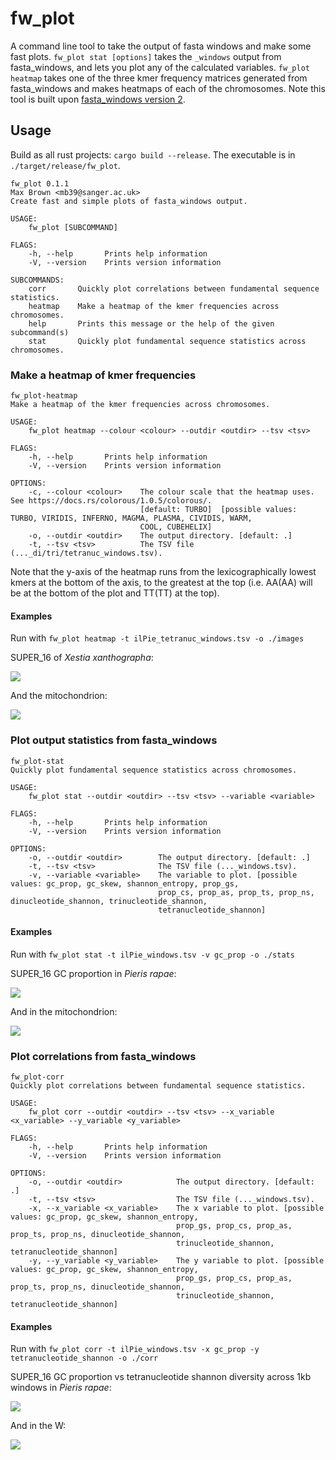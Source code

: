 # fw_plot

A command line tool to take the output of fasta windows and make some fast plots. `fw_plot stat [options]` takes the `_windows` output from fasta_windows, and lets you plot any of the calculated variables. `fw_plot heatmap` takes one of the three kmer frequency matrices generated from fasta_windows and makes heatmaps of each of the chromosomes. Note this tool is built upon <a href="https://github.com/tolkit/fasta_windows/tree/v2">fasta_windows version 2</a>.

## Usage

Build as all rust projects: `cargo build --release`. The executable is in `./target/release/fw_plot`.

```
fw_plot 0.1.1
Max Brown <mb39@sanger.ac.uk>
Create fast and simple plots of fasta_windows output.

USAGE:
    fw_plot [SUBCOMMAND]

FLAGS:
    -h, --help       Prints help information
    -V, --version    Prints version information

SUBCOMMANDS:
    corr       Quickly plot correlations between fundamental sequence statistics.
    heatmap    Make a heatmap of the kmer frequencies across chromosomes.
    help       Prints this message or the help of the given subcommand(s)
    stat       Quickly plot fundamental sequence statistics across chromosomes.
```

### Make a heatmap of kmer frequencies

```
fw_plot-heatmap 
Make a heatmap of the kmer frequencies across chromosomes.

USAGE:
    fw_plot heatmap --colour <colour> --outdir <outdir> --tsv <tsv>

FLAGS:
    -h, --help       Prints help information
    -V, --version    Prints version information

OPTIONS:
    -c, --colour <colour>    The colour scale that the heatmap uses. See https://docs.rs/colorous/1.0.5/colorous/.
                             [default: TURBO]  [possible values: TURBO, VIRIDIS, INFERNO, MAGMA, PLASMA, CIVIDIS, WARM,
                             COOL, CUBEHELIX]
    -o, --outdir <outdir>    The output directory. [default: .]
    -t, --tsv <tsv>          The TSV file (..._di/tri/tetranuc_windows.tsv).
```

Note that the y-axis of the heatmap runs from the lexicographically lowest kmers at the bottom of the axis, to the greatest at the top (i.e. AA(AA) will be at the bottom of the plot and TT(TT) at the top).

#### Examples

Run with `fw_plot heatmap -t ilPie_tetranuc_windows.tsv -o ./images`

SUPER_16 of *Xestia xanthographa*:

<img src="./heatmaps/SUPER_16.png">

And the mitochondrion:

<img src="./heatmaps/scaffold_MT.png">

### Plot output statistics from fasta_windows

```
fw_plot-stat 
Quickly plot fundamental sequence statistics across chromosomes.

USAGE:
    fw_plot stat --outdir <outdir> --tsv <tsv> --variable <variable>

FLAGS:
    -h, --help       Prints help information
    -V, --version    Prints version information

OPTIONS:
    -o, --outdir <outdir>        The output directory. [default: .]
    -t, --tsv <tsv>              The TSV file (..._windows.tsv).
    -v, --variable <variable>    The variable to plot. [possible values: gc_prop, gc_skew, shannon_entropy, prop_gs,
                                 prop_cs, prop_as, prop_ts, prop_ns, dinucleotide_shannon, trinucleotide_shannon,
                                 tetranucleotide_shannon]
```

#### Examples

Run with `fw_plot stat -t ilPie_windows.tsv -v gc_prop -o ./stats`

SUPER_16 GC proportion in *Pieris rapae*:

<img src="./stats/SUPER_16.png">

And in the mitochondrion:

<img src="./stats/scaffold_MT.png">


### Plot correlations from fasta_windows

```
fw_plot-corr 
Quickly plot correlations between fundamental sequence statistics.

USAGE:
    fw_plot corr --outdir <outdir> --tsv <tsv> --x_variable <x_variable> --y_variable <y_variable>

FLAGS:
    -h, --help       Prints help information
    -V, --version    Prints version information

OPTIONS:
    -o, --outdir <outdir>            The output directory. [default: .]
    -t, --tsv <tsv>                  The TSV file (..._windows.tsv).
    -x, --x_variable <x_variable>    The x variable to plot. [possible values: gc_prop, gc_skew, shannon_entropy,
                                     prop_gs, prop_cs, prop_as, prop_ts, prop_ns, dinucleotide_shannon,
                                     trinucleotide_shannon, tetranucleotide_shannon]
    -y, --y_variable <y_variable>    The y variable to plot. [possible values: gc_prop, gc_skew, shannon_entropy,
                                     prop_gs, prop_cs, prop_as, prop_ts, prop_ns, dinucleotide_shannon,
                                     trinucleotide_shannon, tetranucleotide_shannon]
```

#### Examples

Run with `fw_plot corr -t ilPie_windows.tsv -x gc_prop -y tetranucleotide_shannon -o ./corr`

SUPER_16 GC proportion vs tetranucleotide shannon diversity across 1kb windows in *Pieris rapae*:

<img src="./corr/SUPER_16.png">

And in the W:

<img src="./corr/SUPER_W.png">